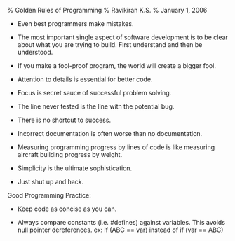 % Golden Rules of Programming
% Ravikiran K.S.
% January 1, 2006


  - Even best programmers make mistakes.

  - The most important single aspect of software development is to be
    clear about what you are trying to build. First understand and then
    be understood.

  - If you make a fool-proof program, the world will create a bigger
    fool.

  - Attention to details is essential for better code.

  - Focus is secret sauce of successful problem solving.

  - The line never tested is the line with the potential bug.

  - There is no shortcut to success.

  - Incorrect documentation is often worse than no documentation.

  - Measuring programming progress by lines of code is like measuring
    aircraft building progress by weight.

  - Simplicity is the ultimate sophistication.

  - Just shut up and hack.

Good Programming Practice:

  - Keep code as concise as you can.

  - Always compare constants (i.e. \#defines) against variables. This
    avoids null pointer dereferences. ex: if (ABC == var) instead of if
    (var == ABC)

